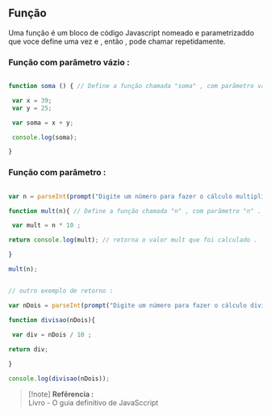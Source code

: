 ## Função

<p> Uma função é um bloco de código Javascript nomeado e parametrizaddo que voce define uma vez e , então , pode chamar repetidamente. 

### Função com parâmetro vázio :

```javascript

function soma () { // Define a função chamada "soma" , com parãmetro vázio dem retorno .

 var x = 39;
 var y = 25;

 var soma = x + y;

 console.log(soma);

}

```

### Função com parâmetro :

```javascript

var n = parseInt(prompt("Digite um número para fazer o cálculo multiplicado por 10 : "))

function mult(n){ // Define a função chamada "n" , com parãmetro "n" .

 var mult = n * 10 ;

return console.log(mult); // retorna o valor mult que foi calculado .

}

mult(n);

```

```javascript

// outro exemplo de retorno :

var nDois = parseInt(prompt("Digite um número para fazer o cálculo dividido por 10 : "))

function divisao(nDois){
 
 var div = nDois / 10 ;

return div;

}

console.log(divisao(nDois));

```


> [!note] <strong> Refêrencia : </strong> <br>
> Livro - O guia definitivo de JavaSccript 